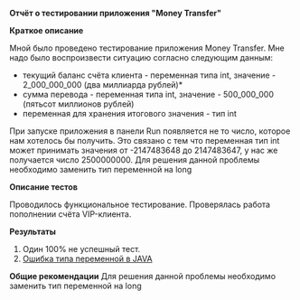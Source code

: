 **Отчёт о тестировании приложения "Money Transfer"**

**Краткое описание**

 Mной было проведено тестирование приложения Money Transfer. Мне надо было воспроизвести ситуацию согласно следующим данным:
- текущий баланс счёта клиента - переменная типа int, значение - 2_000_000_000 (два миллиарда рублей)*
- сумма перевода - переменная типа int, значение - 500_000_000 (пятьсот миллионов рублей)
- переменная для хранения итогового значения - тип int

При запуске приложения в панели Run появляется не то число, которое нам хотелось бы получить. Это связано с тем что переменная тип int  может принимать значения от -2147483648 до 2147483647, у нас же получается число 2500000000. Для решения данной проблемы необходимо заменить тип переменной  на long

**Описание тестов**

Проводилось функциональное тестирование. Проверялась работа пополнении счёта VIP-клиента.

**Результаты**
1.	Один 100% не успешный тест.
2.	[Ошибка типа переменной в JAVA](https://github.com/AnastasiaKuznetzova/Money-Transfer/issues/1#issue-748231482)

**Общие рекомендации**
Для решения данной проблемы необходимо заменить тип переменной  на long

